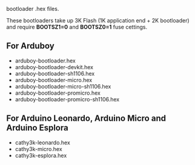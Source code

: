 bootloader .hex files.

These bootloaders take up 3K Flash (1K application end + 2K bootloader) and require **BOOTSZ1=0** and **BOOTSZ0=1** fuse cettings.

## For Arduboy

* arduboy-bootloader.hex
* arduboy-bootloader-devkit.hex
* arduboy-bootloader-sh1106.hex
* arduboy-bootloader-micro.hex
* arduboy-bootloader-micro-sh1106.hex
* arduboy-bootloader-promicro.hex
* arduboy-bootloader-promicro-sh1106.hex

## For Arduino Leonardo, Arduino Micro and Arduino Esplora

* cathy3k-leonardo.hex
* cathy3k-micro.hex
* cathy3k-esplora.hex
